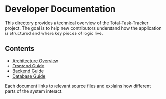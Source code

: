 # Developer Documentation

This directory provides a technical overview of the Total-Task-Tracker project. The goal is to help new contributors understand how the application is structured and where key pieces of logic live.

## Contents

- [Architecture Overview](architecture.md)
- [Frontend Guide](frontend.md)
- [Backend Guide](backend.md)
- [Database Guide](database.md)

Each document links to relevant source files and explains how different parts of the system interact.
